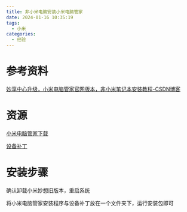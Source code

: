 ```yaml
---
title: 非小米电脑安装小米电脑管家
date: 2024-01-16 10:35:19
tags:
  - 小米
categories:
  - 经验
---
```


# 参考资料

[妙享中心升级，小米电脑管家官网版本，非小米笔记本安装教程-CSDN博客](https://blog.csdn.net/weixin_45498383/article/details/134268338)

# 资源

[小米电脑管家下载](https://www.mi.com/service/notebook/drivers/M58A)

[设备补丁](https://i-440.wwentua.com:446/01161300157388864bb/2024/01/10/c007a4cc522ed1f7cb090e005dfbfd15.dll?st=uKUor8Caz5lVEiRNZjxVNw&e=1705383983&b=VnNaLgV2BWFUcVdoC2gPOQhzATlXOlY8&fi=157388864&pid=101-231-252-114&up=2&mp=0&co=0)

# 安装步骤

确认卸载小米妙想旧版本，重启系统

将小米电脑管家安装程序与设备补丁放在一个文件夹下，运行安装包即可